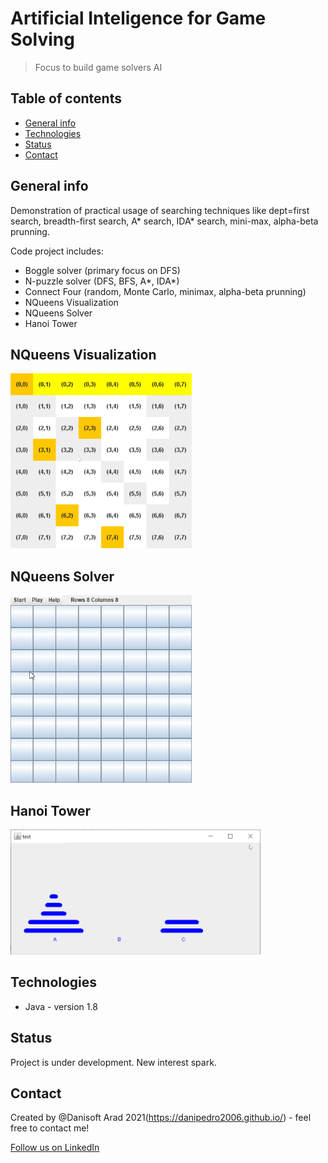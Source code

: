 # Artificial Inteligence for Game Solving
> Focus to build game solvers AI

## Table of contents
* [General info](#general-info)
* [Technologies](#technologies)
* [Status](#status)
* [Contact](#contact)

## General info
Demonstration of practical usage of searching techniques like dept=first search, breadth-first search, A* search, IDA* search, mini-max, alpha-beta prunning.

Code project includes:

- Boggle solver (primary focus on DFS)  
- N-puzzle solver (DFS, BFS, A*, IDA*)  
- Connect Four (random, Monte Carlo, minimax, alpha-beta prunning)  
- NQueens Visualization  
- NQueens Solver  
- Hanoi Tower

## NQueens Visualization  
<img src=https://github.com/danipedro2006/AI-game-solving/blob/master/NQuenns%20visualization/ckrkwtoLfY.gif width="290"  height="280">  

## NQueens Solver    
<img src=https://github.com/danipedro2006/AI-game-solving/blob/master/NQueensGUI/onfLrFBnvD.gif width="290"  height="300">

## Hanoi Tower    
<img src=https://github.com/danipedro2006/AI-game-solving/blob/master/Hanoi/pbm6gX8IgH.gif width="400"  height="200">

## Technologies
* Java - version 1.8



## Status
Project is under development. New interest spark. 


## Contact
Created by @Danisoft Arad 2021(https://danipedro2006.github.io/) - feel free to contact me!  

[Follow us on LinkedIn](https://www.linkedin.com/in/daniel-pirvu/)